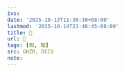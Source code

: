 ```yaml
---
ivs:
date: '2025-10-13T11:30:30+08:00'
lastmod: '2025-10-14T21:46:45-08:00'
title: 󰦆
url: 󰦆
tags: [蜘, 鼅]
src: GHZR, DCCV
note:
---
```

